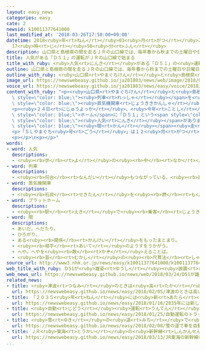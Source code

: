 ```yaml
---
layout: easy_news
categories: easy
cate: 2
newsid: k10011377641000
last_modified_at: '2018-03-26T17:50:00+09:00'
datetime: 2018<ruby>年<rt>ねん</rt></ruby>03<ruby>月<rt>がつ</rt></ruby>26<ruby>日<rt>にち</rt></ruby>
  17<ruby>時<rt>じ</rt></ruby>50<ruby>分<rt>ふん</rt></ruby>
description: 山口県と島根県の間を走るＪＲの山口線では、毎年春から秋までの土曜日や日曜日などに「ＳＬやまぐち号」という列車を運転しています。
title: 人気がある「Ｄ５１」の運転がＪＲの山口線で始まる
title_with_ruby: <ruby>人気<rt>にんき</rt></ruby>がある「Ｄ５１」の<ruby>運転<rt>うんてん</rt></ruby>がＪＲの<ruby>山口線<rt>やまぐちせん</rt></ruby>で<ruby>始<rt>はじ</rt></ruby>まる
outline: 山口県と島根県の間を走るＪＲの山口線では、毎年春から秋までの土曜日や日曜日などに「ＳＬやまぐち号」という列車を運転しています。
outline_with_ruby: <ruby>山口県<rt>やまぐちけん</rt></ruby>と<ruby>島根県<rt>しまねけん</rt></ruby>の<ruby>間<rt>あいだ</rt></ruby>を<ruby>走<rt>はし</rt></ruby>るＪＲの<ruby>山口線<rt>やまぐちせん</rt></ruby>では、<ruby>毎年<rt>まいとし</rt></ruby><ruby>春<rt>はる</rt></ruby>から<ruby>秋<rt>あき</rt></ruby>までの<ruby>土曜日<rt>どようび</rt></ruby>や<ruby>日曜日<rt>にちようび</rt></ruby>などに「ＳＬやまぐち<ruby>号<rt>ごう</rt></ruby>」という<ruby>列車<rt>れっしゃ</rt></ruby>を<ruby>運転<rt>うんてん</rt></ruby>しています。
image_url: https://newswebeasy.github.io/ja201803/news/web/image/2018/03/24/K10011377641_1803241854_1803241855_01_02.jpg
voice_url: https://newswebeasy.github.io/ja201803/news/easy/voice/2018/03/26/k10011377641000.mp3
content_with_ruby: "<p><ruby>山口県<rt>やまぐちけん</rt></ruby>と<ruby>島根県<rt>しまねけん</rt></ruby>の<ruby>間<rt>あいだ</rt></ruby>を<ruby>走<rt>はし</rt></ruby>るＪＲの<ruby>山口線<rt>やまぐちせん</rt></ruby>では、<ruby>毎年<rt>まいとし</rt></ruby><ruby>春<rt>はる</rt></ruby>から<ruby>秋<rt>あき</rt></ruby>までの<ruby>土曜日<rt>どようび</rt></ruby>や<ruby>日曜日<rt>にちようび</rt></ruby>などに「ＳＬやまぐち<ruby>号<rt>ごう</rt></ruby>」という<span\
  \ style=\"color: blue;\"><ruby>列車<rt>れっしゃ</rt></ruby></span>を<ruby>運転<rt>うんてん</rt></ruby>しています。<ruby>昔<rt>むかし</rt></ruby><ruby>走<rt>はし</rt></ruby>っていた<span\
  \ style=\"color: blue;\"><ruby>蒸気機関車<rt>じょうききかんしゃ</rt></ruby></span>を<ruby>使<rt>つか</rt></ruby>っています。</p>\n\
  <p><ruby>２４日<rt>にじゅうよっか</rt></ruby>、<ruby>今年<rt>ことし</rt></ruby>の<ruby>運転<rt>うんてん</rt></ruby>が<ruby>始<rt>はじ</rt></ruby>まりました。<ruby>山口県<rt>やまぐちけん</rt></ruby>の<ruby>新山口駅<rt>しんやまぐちえき</rt></ruby>の<span\
  \ style=\"color: blue;\">ホーム</span>に「Ｄ５１」という<span style=\"color: blue;\"><ruby>蒸気機関車<rt>じょうききかんしゃ</rt></ruby></span>が<ruby>入<rt>はい</rt></ruby>ってくると、<ruby>大勢<rt>おおぜい</rt></ruby>の<ruby>人<rt>ひと</rt></ruby>が<ruby>写真<rt>しゃしん</rt></ruby>を<ruby>撮<rt>と</rt></ruby>っていました。Ｄ５１は「デゴイチ」と<ruby>呼<rt>よ</rt></ruby>ばれていて、<ruby>今<rt>いま</rt></ruby>でもとても<span\
  \ style=\"color: blue;\"><ruby>人気<rt>にんき</rt></ruby></span>があります。４４<ruby>年<rt>ねん</rt></ruby><span\
  \ style=\"color: blue;\"><ruby>間<rt>かん</rt></ruby></span><ruby>走<rt>はし</rt></ruby>っていませんでしたが、<ruby>去年<rt>きょねん</rt></ruby>また<ruby>走<rt>はし</rt></ruby>ることになりました。<ruby>福岡県<rt>ふくおかけん</rt></ruby>から<ruby>来<rt>き</rt></ruby>た<ruby>高校生<rt>こうこうせい</rt></ruby>は「Ｄ５１はかっこよくて、<ruby>乗<rt>の</rt></ruby>るのが<ruby>楽<rt>たの</rt></ruby>しみです」と<ruby>話<rt>はな</rt></ruby>していました。</p>\n\
  <p>「ＳＬやまぐち<ruby>号<rt>ごう</rt></ruby>」は１２<ruby>月<rt>がつ</rt></ruby>まで<ruby>走<rt>はし</rt></ruby>ります。<ruby>２４日<rt>にじゅうよっか</rt></ruby>から５<ruby>月<rt>がつ</rt></ruby>までと、１１<ruby>月<rt>がつ</rt></ruby><ruby>２４日<rt>にじゅうよっか</rt></ruby>から１２<ruby>月<rt>がつ</rt></ruby>まではＤ５１が<ruby>走<rt>はし</rt></ruby>ります。</p>\n\
  <p></p>\n<p></p>"
words:
- word: 人気
  descriptions:
  - <ruby><rb>世</rb><rt>よ</rt></ruby>の<ruby><rb>中</rb><rt>なか</rt></ruby>の<ruby><rb>人</rb><rt>ひと</rt></ruby>たちのよい<ruby><rb>評判</rb><rt>ひょうばん</rt></ruby>。
- word: 列車
  descriptions:
  - <ruby><rb>何台</rb><rt>なんだい</rt></ruby>もつながっている、<ruby><rb>客車</rb><rt>きゃくしゃ</rt></ruby>や<ruby><rb>貨車</rb><rt>かしゃ</rt></ruby>。
- word: 蒸気機関車
  descriptions:
  - <ruby><rb>石炭</rb><rt>せきたん</rt></ruby>を<ruby><rb>燃</rb><rt>も</rt></ruby>やして、<ruby><rb>水</rb><rt>みず</rt></ruby>を<ruby><rb>蒸気</rb><rt>じょうき</rt></ruby>にかえ、その<ruby><rb>水蒸気</rb><rt>すいじょうき</rt></ruby>の<ruby><rb>力</rb><rt>ちから</rt></ruby>でピストンを<ruby><rb>動</rb><rt>うご</rt></ruby>かし、<ruby><rb>車輪</rb><rt>しゃりん</rt></ruby>を<ruby><rb>回</rb><rt>まわ</rt></ruby>す<ruby><rb>仕組</rb><rt>しく</rt></ruby>みの<ruby><rb>車</rb><rt>くるま</rt></ruby>。<ruby><rb>汽車</rb><rt>きしゃ</rt></ruby>。<ruby><rb>SL</rb><rt>エスエル</rt></ruby>。
- word: プラットホーム
  descriptions:
  - <ruby><rb>駅</rb><rt>えき</rt></ruby>で<ruby><rb>乗客</rb><rt>じょうきゃく</rt></ruby>が<ruby><rb>乗</rb><rt>の</rt></ruby>り<ruby><rb>降</rb><rt>お</rt></ruby>りする<ruby><rb>場所</rb><rt>ばしょ</rt></ruby>。ホーム。
- word: 間
  descriptions:
  - あいだ。へだたり。
  - ひろがり。
  - ある<ruby><rb>関係</rb><rt>かんけい</rt></ruby>をもったまとまり。
  - <ruby><rb>相手</rb><rt>あいて</rt></ruby>のようすをうかがう。
  - へや。へやを<ruby><rb>数</rb><rt>かぞ</rt></ruby>えることば。
  - <ruby><rb>昔</rb><rt>むかし</rt></ruby>の<ruby><rb>尺貫法</rb><rt>しゃっかんほう</rt></ruby>で、<ruby><rb>長</rb><rt>なが</rt></ruby>さの<ruby><rb>単位</rb><rt>たんい</rt></ruby>の<ruby><rb>一</rb><rt>ひと</rt></ruby>つ。<ruby><rb>一間</rb><rt>いっけん</rt></ruby>は<ruby><rb>約</rb><rt>やく</rt></ruby>一・八メートル。
source_url: http://www3.nhk.or.jp/news/easy/k10011377641000/k10011377641000.html
web_title_with_ruby: Ｄ51が<ruby>雄姿<rt>ゆうし</rt></ruby><ruby>披露<rt>ひろう</rt></ruby> ＳＬやまぐち<ruby>号<rt>ごう</rt></ruby><ruby>今季<rt>こんき</rt></ruby>の<ruby>運行<rt>うんこう</rt></ruby><ruby>開始<rt>かいし</rt></ruby>
web_news_url: https://newswebeasy.github.io/news/web/2018/03/24/D51が雄姿披露-SLやまぐち号今季の運行開始
related_news:
- title: <ruby>津波<rt>つなみ</rt></ruby>のときは<ruby>高<rt>たか</rt></ruby>い<ruby>所<rt>ところ</rt></ruby>に<ruby>走<rt>はし</rt></ruby>って<ruby>逃<rt>に</rt></ruby>げることを<ruby>伝<rt>つた</rt></ruby>えるイベント
  url: https://newswebeasy.github.io/news/easy/2018/02/05/津波のときは高い所に走って逃げることを伝えるイベント
- title: 「２０３５<ruby>年<rt>ねん</rt></ruby>には<ruby>新<rt>あたら</rt></ruby>しい<ruby>車<rt>くるま</rt></ruby>の２３％が<ruby>自動<rt>じどう</rt></ruby><ruby>運転<rt>うんてん</rt></ruby>の<ruby>車<rt>くるま</rt></ruby>になる」
  url: https://newswebeasy.github.io/news/easy/2018/01/16/2035年には新しい車の23が自動運転の車になる
- title: <ruby>自動<rt>じどう</rt></ruby><ruby>運転<rt>うんてん</rt></ruby>のトラックで<ruby>荷物<rt>にもつ</rt></ruby>を<ruby>運<rt>はこ</rt></ruby>ぶための<ruby>実験<rt>じっけん</rt></ruby>が<ruby>始<rt>はじ</rt></ruby>まる
  url: https://newswebeasy.github.io/news/easy/2018/01/25/自動運転のトラックで荷物を運ぶための実験が始まる
- title: <ruby>雪<rt>ゆき</rt></ruby>の<ruby>道<rt>みち</rt></ruby>で<ruby>車<rt>くるま</rt></ruby>を<ruby>自動<rt>じどう</rt></ruby>で<ruby>運転<rt>うんてん</rt></ruby>する<ruby>実験<rt>じっけん</rt></ruby>　<ruby>人工衛星<rt>じんこうえいせい</rt></ruby>を<ruby>使<rt>つか</rt></ruby>う
  url: https://newswebeasy.github.io/news/easy/2018/02/08/雪の道で車を自動で運転する実験-人工衛星を使う
- title: ＪＲ<ruby>東海<rt>とうかい</rt></ruby>の<ruby>新幹線<rt>しんかんせん</rt></ruby>の<ruby>新<rt>あたら</rt></ruby>しい<ruby>車両<rt>しゃりょう</rt></ruby>「Ｎ７００Ｓ」ができる
  url: https://newswebeasy.github.io/news/easy/2018/03/13/JR東海の新幹線の新しい車両N700Sができる
...
```

